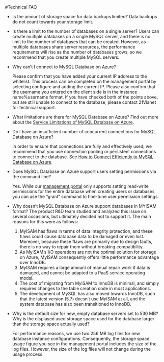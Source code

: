 <properties linkid="" urlDisplayName="" pageTitle="MySQL Technical FAQ – Microsoft Azure Cloud" metaKeywords="Azure 云,技术文档,文档与资源,MySQL,数据库,常见问题,Azure MySQL, MySQL PaaS,Azure MySQL PaaS, Azure MySQL Service, Azure RDS,FAQ" description="Provides quick answers for common technical questions encountered by users when using MySQL Database on Azure. Please contact technical support if you have any further questions." metaCanonical="" services="MySQL" documentationCenter="Services" title="" authors="" solutions="" manager="" editor="" />

<tags ms.service="mysql" ms.date="" wacn.date="10/20/2015"/>

#Technical FAQ


- Is the amount of storage space for data backups limited? Data backups do not count towards your storage limit.

- Is there a limit to the number of databases on a single server? Users can create multiple databases on a single MySQL server, and there is no limit to the number of databases that can be created. However, as multiple databases share server resources, the performance requirements will rise as the number of databases grows, so we recommend that you create multiple MySQL servers.

- Why can’t I connect to MySQL Database on Azure?
	
	Please confirm that you have added your current IP address to the whitelist. This process can be completed on the management portal by selecting configure and adding the current IP. Please also confirm that the username you entered on the client side is in the instance name%username format. If you have checked both of the points above, but are still unable to connect to the database, please contact 21Vianet for technical support.
 	

- What limitations are there for MySQL Database on Azure? Find out more about the [Service Limitations of MySQL Database on Azure](/documentation/articles/mysql-database-operation-limitation).

- Do I have an insufficient number of concurrent connections for MySQL Database on Azure?
	
	In order to ensure that connections are fully and effectively used, we recommend that you use connection pooling or persistent connections to connect to the database. See [How to Connect Efficiently to MySQL Database on Azure](/documentation/articles/mysql-database-connection-pool).

- Does MySQL Database on Azure support users setting permissions via the command line?
	
	Yes. While our [management portal](https://manage.windowsazure.cn/) only supports setting read-write permissions for the entire database when creating users or databases, you can use the “grant” command to fine-tune user permission settings.

- Why doesn’t MySQL Database on Azure support databases in MYISAM format? The product R&D team studied and analyzed this issue on several occasions, but ultimately decided not to support it. The main reasons for this were as follows:
	1. MyISAM has flaws in terms of data integrity protection, and these flaws could cause database data to be damaged or even lost. Moreover, because these flaws are primarily due to design faults, there is no way to repair them without breaking compatibility.
	2. As MyISAM’s I/O operations are not the optimal solution for storage on Azure, MyISAM consequently offers little performance advantage over InnoDB.
	3. MyISAM requires a large amount of manual repair work if data is damaged, and cannot be adapted to a PaaS service operating model.
	4. The cost of migrating from MyISAM to InnoDB is minimal, and simply requires changes to the table creation code in most applications.
	5. The development of MySQL has also moved towards InnoDB, such that the latest version (5.7) doesn’t use MyISAM at all, and the system database has also been transitioned to InnoDB.
	
- Why is the default size for new, empty database servers set to 530 MB? Why is the displayed used storage space used for the database larger than the storage space actually used?

	For performance reasons, we use two 256 MB log files for new database instance configurations. Consequently, the storage space usage figure you see in the management portal includes the size of the log files. However, the size of the log files will not change during the usage process.

